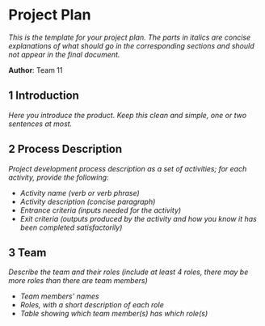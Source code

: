# Project Plan

*This is the template for your project plan. The parts in italics are concise explanations of what should go in the corresponding sections and should not appear in the final document.*

**Author**: Team 11

## 1 Introduction

*Here you introduce the product. Keep this  clean and simple, one or two sentences at most.*

## 2 Process Description

*Project development process description as a set of activities; for each activity, provide the following:*

- *Activity name (verb or verb phrase)*
- *Activity description (concise paragraph)*
- *Entrance criteria (inputs needed for the activity)*
- *Exit criteria (outputs produced by the activity and how you know it has been completed satisfactorily)*

## 3 Team

*Describe the team and their roles (include at least 4 roles, there may be more roles than there are team members)*

- *Team members' names*
- *Roles, with a short description of each role*
- *Table showing which team member(s) has which role(s)*
